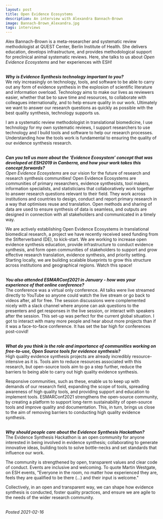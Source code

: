 ```yaml
---
layout: post
title: Open Evidence Ecosystems
description: An interview with Alexandra Bannach-Brown
image: Bannach-Brown_Alexandra.jpg
tags: interviews
---
```

<div class="clearfix">
Alex Bannach-Brown is a meta-researcher and systematic review methodologist at QUEST Center, Berlin Institute of Health. She delivers education, develops infrastructure, and provides methodological support for preclinical animal systematic reviews. Here, she talks to us about <em>Open Evidence Ecosystems</em> and her experiences with ESH!
</div>
<br>

<b><em>Why is Evidence Synthesis technology important to you?</em></b>  
We rely increasingly on technology, tools, and software to be able to carry out any form of evidence synthesis in the explosion of scientific literature and information overload. Technology aims to make our lives as reviewers easier, whether that be to save time and resources, to collaborate with colleagues internationally, and to help ensure quality in our work. Ultimately we want to answer our research questions as quickly as possible with the best quality synthesis, technology supports us.

I am a systematic review methodologist in translational biomedicine, I use technology for my own systematic reviews, I support researchers to use technology and I build tools and software to help our research processes. Understanding how the tools work is fundamental to ensuring the quality of our evidence synthesis research.  
<br>
 
<b><em>Can you tell us more about the ‘Evidence Ecosystem’ concept that was developed at ESH2019 in Canberra, and how your work takes this concept forwards?</em></b>  
<em>Open Evidence Ecosystems</em> are our vision for the future of research and research synthesis communities! Open Evidence Ecosystems are communities of primary researchers, evidence synthesists, tool makers, information specialists, and statisticians that collaboratively work together to answer research questions relevant to their field. They work across institutions and countries to design, conduct and report primary research in a way that optimises reuse and translation. Open methods and sharing of data are used to ensure synthesis of data is seamless, and outputs are designed in connection with all stakeholders and communicated in a timely way.
 
We are actively establishing Open Evidence Ecosystems in translational biomedical research, a project we have recently received seed funding from the Stifterverband (DE), to kick-start. We are working to increase open evidence synthesis education, provide infrastructure to conduct evidence synthesis, and form open communities of stakeholders to support and grow effective research translation, evidence synthesis, and priority setting. Starting locally, we are building scalable blueprints to grow this structure across institutions and geographical regions. Watch this space!  
<br>
 
<b><em>You also attended ESMARConf2021 in January - how was your experience of that online conference?</em></b>  
The conference was a virtual only conference. All talks were live streamed directly to YouTube so anyone could watch the live stream or go back to videos after, all for free. The session discussions were complemented nicely with a slack channel where anyone can ask questions to the presenters and get responses in the live session, or interact with speakers after the session. This set-up was perfect for the current global situation. I got to interact with many more people and hear about more projects than if it was a face-to-face conference. It has set the bar high for conferences post-covid!  
<br>
 
<b><em>What do you think is the role and importance of communities working on free-to-use, Open Source tools for evidence synthesis?</em></b>  
High quality evidence synthesis projects are already incredibly resource-intensive as it is. Tools aim to reduce resources associated with this research, but open-source tools aim to go a step further, reduce the barriers to being able to carry out high quality evidence synthesis.

Responsive communities, such as these, enable us to keep up with demands of our research field, expanding the scope of tools, spreading awareness of high quality tools, and providing support and education to implement tools. ESMARConf2021 strengthens the open-source community, by creating a platform to support long-term sustainability of open-source tools and improve quality and documentation. This, in turn, brings us close to the aim of removing barriers to conducting high quality evidence synthesis.  
<br>
 
<b><em>Why should people care about the Evidence Synthesis Hackathon?</em></b>  
The Evidence Synthesis Hackathon is an open community for anyone interested in being involved in evidence synthesis; collaborating to generate innovative ideas, building tools to solve bottle-necks and set standards that influence our work. 
 
The community is strengthened by open, transparent values and clear code of conduct. Events are inclusive and welcoming. To quote Martin Westgate, on ESH events, "Everyone in the room, no matter how experienced they are, feels they are qualified to be there (…) and their input is welcome."
 
Collectively, in an open and transparent way, we can shape how evidence synthesis is conducted, foster quality practices, and ensure we are agile to the needs of the wider research community.  
<br>
 
<em>Posted 2021-02-16</em>